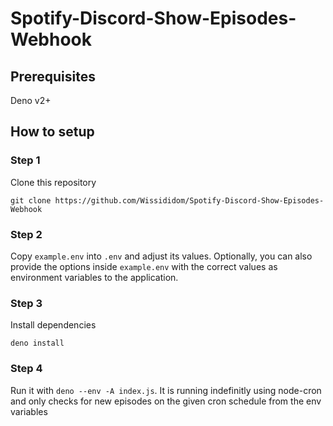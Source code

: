# Spotify-Discord-Show-Episodes-Webhook

## Prerequisites

Deno v2+

## How to setup

### Step 1

Clone this repository

`git clone https://github.com/Wissididom/Spotify-Discord-Show-Episodes-Webhook`

### Step 2

Copy `example.env` into `.env` and adjust its values. Optionally, you can also
provide the options inside `example.env` with the correct values as environment
variables to the application.

### Step 3

Install dependencies

`deno install`

### Step 4

Run it with `deno --env -A index.js`. It is running indefinitly using node-cron
and only checks for new episodes on the given cron schedule from the env
variables
